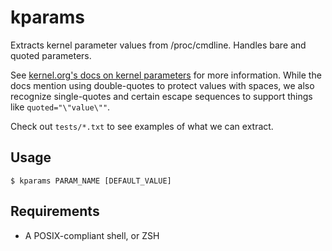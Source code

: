 # kparams

Extracts kernel parameter values from /proc/cmdline. Handles bare and quoted
parameters.

See [kernel.org's docs on kernel parameters](
https://www.kernel.org/doc/html/latest/admin-guide/kernel-parameters.html) for
more information. While the docs mention using double-quotes to protect values
with spaces, we also recognize single-quotes and certain escape sequences to
support things like `quoted="\"value\""`.

Check out `tests/*.txt` to see examples of what we can extract.

## Usage

`$ kparams PARAM_NAME [DEFAULT_VALUE]`

## Requirements

* A POSIX-compliant shell, or ZSH
